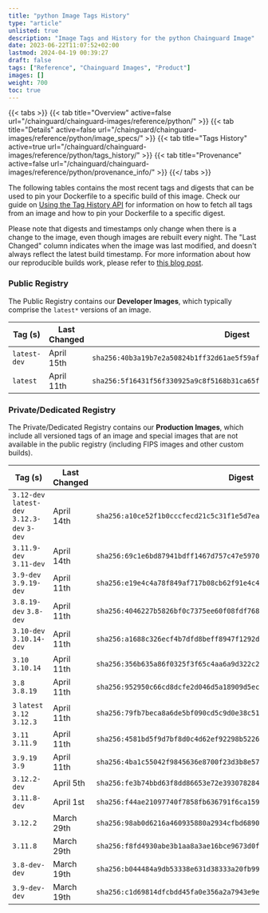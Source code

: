 ```yaml
---
title: "python Image Tags History"
type: "article"
unlisted: true
description: "Image Tags and History for the python Chainguard Image"
date: 2023-06-22T11:07:52+02:00
lastmod: 2024-04-19 00:39:27
draft: false
tags: ["Reference", "Chainguard Images", "Product"]
images: []
weight: 700
toc: true
---
```


{{< tabs >}}
{{< tab title="Overview" active=false url="/chainguard/chainguard-images/reference/python/" >}}
{{< tab title="Details" active=false url="/chainguard/chainguard-images/reference/python/image_specs/" >}}
{{< tab title="Tags History" active=true url="/chainguard/chainguard-images/reference/python/tags_history/" >}}
{{< tab title="Provenance" active=false url="/chainguard/chainguard-images/reference/python/provenance_info/" >}}
{{</ tabs >}}

The following tables contains the most recent tags and digests that can be used to pin your Dockerfile to a specific build of this image. Check our guide on [Using the Tag History API](/chainguard/chainguard-images/using-the-tag-history-api/) for information on how to fetch all tags from an image and how to pin your Dockerfile to a specific digest.

Please note that digests and timestamps only change when there is a change to the image, even though images are rebuilt every night. The "Last Changed" column indicates when the image was last modified, and doesn't always reflect the latest build timestamp. For more information about how our reproducible builds work, please refer to [this blog post](https://www.chainguard.dev/unchained/reproducing-chainguards-reproducible-image-builds).

### Public Registry
The Public Registry contains our **Developer Images**, which typically comprise the `latest*` versions of an image.

| Tag (s)       | Last Changed | Digest                                                                    |
|---------------|--------------|---------------------------------------------------------------------------|
|  `latest-dev` | April 15th   | `sha256:40b3a19b7e2a50824b1ff32d61ae5f59af1b0de67f7bb8e56f5804bace0d94b7` |
|  `latest`     | April 11th   | `sha256:5f16431f56f330925a9c8f5168b31ca65f603de15b127b376f8532bab11583c0` |


### Private/Dedicated Registry
The Private/Dedicated Registry contains our **Production Images**, which include all versioned tags of an image and special images that are not available in the public registry (including FIPS images and other custom builds).

| Tag (s)                                       | Last Changed | Digest                                                                    |
|-----------------------------------------------|--------------|---------------------------------------------------------------------------|
|  `3.12-dev` `latest-dev` `3.12.3-dev` `3-dev` | April 14th   | `sha256:a10ce52f1b0cccfecd21c5c31f1e5d7eabea4c4b84b8186c004491f483df9b04` |
|  `3.11.9-dev` `3.11-dev`                      | April 14th   | `sha256:69c1e6bd87941bdff1467d757c47e5970e3563f4864b1f66aac70c5e675285ce` |
|  `3.9-dev` `3.9.19-dev`                       | April 11th   | `sha256:e19e4c4a78f849af717b08cb62f91e4c436287ee4ae0f5139db73e773b7224d8` |
|  `3.8.19-dev` `3.8-dev`                       | April 11th   | `sha256:4046227b5826bf0c7375ee60f08fdf768691257ade87487fb84f752d9a6606e7` |
|  `3.10-dev` `3.10.14-dev`                     | April 11th   | `sha256:a1688c326ecf4b7dfd8beff8947f1292d756dae19f2c37cd7d26cf17abff1daa` |
|  `3.10` `3.10.14`                             | April 11th   | `sha256:356b635a86f0325f3f65c4aa6a9d322c267a9b76d75d0c16d8a53f0aa0c3b900` |
|  `3.8` `3.8.19`                               | April 11th   | `sha256:952950c66cd8dcfe2d046d5a18909d5ec1910d8e1dd377a8ea5af393df439336` |
|  `3` `latest` `3.12` `3.12.3`                 | April 11th   | `sha256:79fb7beca8a6de5bf090cd5c9d0e38c515385496aa069eba3a7ddbf7a68cfa81` |
|  `3.11` `3.11.9`                              | April 11th   | `sha256:4581bd5f9d7bf8d0c4d62ef92298b5226ef9ba9e858fb5ea37695bdb83d6d4a0` |
|  `3.9.19` `3.9`                               | April 11th   | `sha256:4ba1c55042f9845636e8700f23d3b8e57f9934b5bdea1ec278a27329117c55e2` |
|  `3.12.2-dev`                                 | April 5th    | `sha256:fe3b74bbd63f8dd86653e72e393078284c714d96d88c9b7f9063633a2db92ea0` |
|  `3.11.8-dev`                                 | April 1st    | `sha256:f44ae21097740f7858fb636791f6ca1590d90b22de7029631d13de9e6e082733` |
|  `3.12.2`                                     | March 29th   | `sha256:98ab0d6216a460935880a2934cfbd689087b1b337be041f143f30bded0e34f2a` |
|  `3.11.8`                                     | March 29th   | `sha256:f8fd4930abe3b1aa8a3ae16bce9673d0ff10fe895498c268dddb93cda136de62` |
|  `3.8-dev-dev`                                | March 19th   | `sha256:b044484a9db53338e631d38333a20fb9965bb36a8aa2fe30d5518bd939c6cad1` |
|  `3.9-dev-dev`                                | March 19th   | `sha256:c1d69814dfcbdd45fa0e356a2a7943e9ed2eca6726b8848859b70620c1474202` |

